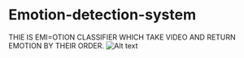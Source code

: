 # Emotion-detection-system
THIE IS EMI=OTION CLASSIFIER  WHICH TAKE VIDEO AND RETURN EMOTION BY THEIR ORDER.
![Alt text](C:\Users\eyal_a\PycharmProjects\finelProject\_110124398_mediaitem110121043.jpg "Optional title")
